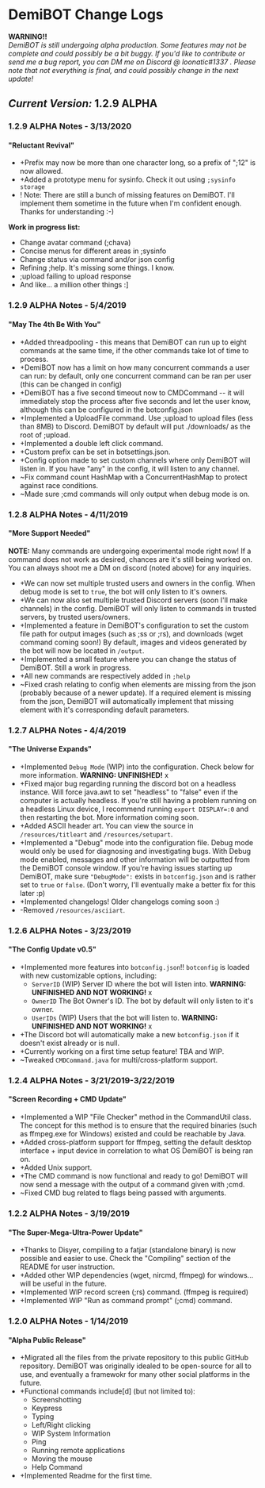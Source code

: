 # DemiBOT Change Logs
**WARNING!!**\
*DemiBOT is still undergoing alpha production. Some features may not be complete and could possibly be a bit buggy. If you'd like to contribute or send me a bug report, you can DM me on Discord @ loonatic#1337 . Please note that not everything is final, and could possibly change in the next update!*

## *Current Version:* 1.2.9 ALPHA

### 1.2.9 ALPHA Notes - 3/13/2020
#### "Reluctant Revival"
* +Prefix may now be more than one character long, so a prefix of ";12" is now allowed.
* +Added a prototype menu for sysinfo. Check it out using `;sysinfo storage`
* ! Note: There are still a bunch of missing features on DemiBOT. I'll implement them sometime in the future when I'm confident enough. Thanks for understanding :-)

**Work in progress list:**
* Change avatar command (;chava)
* Concise menus for different areas in ;sysinfo
* Change status via command and/or json config
* Refining ;help. It's missing some things. I know.
* ;upload failing to upload response
* And like... a million other things :]

### 1.2.9 ALPHA Notes - 5/4/2019
#### "May The 4th Be With You"
* +Added threadpooling - this means that DemiBOT can run up to eight commands at the same time, if the other commands take lot of time to process.
* +DemiBOT now has a limit on how many concurrent commands a user can run: by default, only one concurrent command can be ran per user (this can be changed in config)
* +DemiBOT has a five second timeout now to CMDCommand -- it will immediately stop the process after five seconds and let the user know, although this can be configured in the botconfig.json
* +Implemented a UploadFile command. Use ;upload <file> to upload files (less than 8MB) to Discord. DemiBOT by default will put ./downloads/ as the root of ;upload.
* +Implemented a double left click command.
* +Custom prefix can be set in botsettings.json.
* +Config option made to set custom channels where only DemiBOT will listen in. If you have "any" in the config, it will listen to any channel.
* ~Fix command count HashMap with a ConcurrentHashMap to protect against race conditions.
* ~Made sure ;cmd commands will only output when debug mode is on.

### 1.2.8 ALPHA Notes - 4/11/2019
#### "More Support Needed"
**NOTE:** Many commands are undergoing experimental mode right now! If a command does not work as desired, chances are it's still being worked on. You can always shoot me a DM on discord (noted above) for any inquiries.
* +We can now set multiple trusted users and owners in the config. When debug mode is set to ``true``, the bot will only listen to it's owners.
* +We can now also set multiple trusted Discord servers (soon I'll make channels) in the config. DemiBOT will only listen to commands in trusted servers, by trusted users/owners.
* +Implemented a feature in DemiBOT's configuration to set the custom file path for output images (such as ;ss or ;rs), and downloads (wget command coming soon!) By default, images and videos generated by the bot will now be located in ``/output``.
* +Implemented a small feature where you can change the status of DemiBOT. Still a work in progress.
* +All new commands are respectively added in ``;help``
* ~Fixed crash relating to config when elements are missing from the json (probably because of a newer update). If a required element is missing from the json, DemiBOT will automatically implement that missing element with it's corresponding default parameters.

### 1.2.7 ALPHA Notes - 4/4/2019
#### "The Universe Expands"
* +Implemented ``Debug Mode`` (WIP) into the configuration. Check below for more information. **WARNING: UNFINISHED!** x
* +Fixed major bug regarding running the discord bot on a headless instance. Will force java.awt to set "headless" to "false" even if the computer is actually headless. If you're still having a problem running on a headless Linux device, I recommend running `export DISPLAY=:0` and then restarting the bot. More information coming soon.
* +Added ASCII header art. You can view the source in ``/resources/titleart`` and ``/resources/setupart``.
* +Implemented a "Debug" mode into the configuration file. Debug mode would only be used for diagnosing and investigating bugs. With Debug mode enabled, messages and other information will be outputted from the DemiBOT console window. If you're having issues starting up DemiBOT, make sure ``"DebugMode":`` exists in ``botconfig.json`` and is rather set to ``true`` or ``false``. (Don't worry, I'll eventually make a better fix for this later :p)
* +Implemented changelogs! Older changelogs coming soon :)
* -Removed ``/resources/asciiart``.

### 1.2.6 ALPHA Notes - 3/23/2019
#### "The Config Update v0.5"
* +Implemented more features into ``botconfig.json``!! ``botconfig`` is loaded with new customizable options, including:
    * ``ServerID`` (WIP) Server ID where the bot will listen into. **WARNING: UNFINISHED AND NOT WORKING!** x
    * ``OwnerID`` The Bot Owner's ID. The bot by default will only listen to it's owner.
    * ``UserIDs`` (WIP) Users that the bot will listen to. **WARNING: UNFINISHED AND NOT WORKING!** x
* +The Discord bot will automatically make a new ``botconfig.json`` if it doesn't exist already or is null.
* +Currently working on a first time setup feature! TBA and WIP.     
* ~Tweaked ``CMDCommand.java`` for multi/cross-platform support.

### 1.2.4 ALPHA Notes - 3/21/2019-3/22/2019
#### "Screen Recording + CMD Update"
* +Implemented a WIP "File Checker" method in the CommandUtil class. The concept for this method is to ensure that the required binaries (such as ffmpeg.exe for Windows) existed and could be reachable by Java.
* +Added cross-platform support for ffmpeg, setting the default desktop interface + input device in correlation to what OS DemiBOT is being ran on.
* +Added Unix support.
* +The CMD command is now functional and ready to go! DemiBOT will now send a message with the output of a command given with ;cmd.
* ~Fixed CMD bug related to flags being passed with arguments.

### 1.2.2 ALPHA Notes - 3/19/2019
#### "The Super-Mega-Ultra-Power Update"
* +Thanks to Disyer, compiling to a fatjar (standalone binary) is now possible and easier to use. Check the "Compiling" section of the README for user instruction.
* +Added other WIP dependencies (wget, nircmd, ffmpeg) for windows... will be useful in the future.
* +Implemented WIP record screen (;rs) command. (ffmpeg is required)
* +Implemented WIP "Run as command prompt" (;cmd) command.

### 1.2.0 ALPHA Notes - 1/14/2019
#### "Alpha Public Release"
* +Migrated all the files from the private repository to this public GitHub repository. DemiBOT was originally idealed to be open-source for all to use, and eventually a framewokr for many other social platforms in the future.
* +Functional commands include[d] (but not limited to):
    * Screenshotting
    * Keypress
    * Typing
    * Left/Right clicking
    * WIP System Information
    * Ping
    * Running remote applications
    * Moving the mouse
    * Help Command
* +Implemented Readme for the first time.
